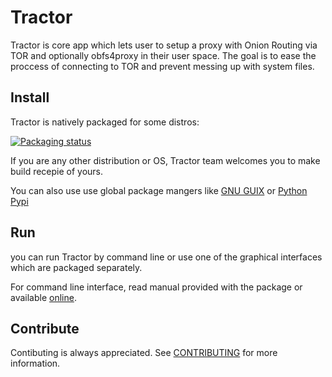 # Tractor

Tractor is core app which lets user to setup a proxy with Onion Routing via TOR and optionally obfs4proxy in their user space. The goal is to ease the proccess of connecting to TOR and prevent messing up with system files.


## Install
Tractor is natively packaged for some distros:

[![Packaging status](https://repology.org/badge/vertical-allrepos/tractor.svg)](https://repology.org/project/tractor/versions)

If you are any other distribution or OS, Tractor team welcomes you to make build recepie of yours.

You can also use use global package mangers like [GNU GUIX](https://packages.guix.gnu.org/packages/tractor) or [Python Pypi](https://pypi.org/project/traxtor)


## Run
you can run Tractor by command line or use one of the graphical interfaces which are packaged separately.

For command line interface, read manual provided with the package or available [online](https://framagit.org/tractor/tractor/-/blob/main/data/tractor.1).


## Contribute
Contibuting is always appreciated. See [CONTRIBUTING](https://framagit.org/tractor/tractor/-/blob/main/CONTRIBUTING.md) for more information.
